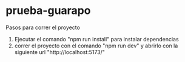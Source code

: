 # prueba-guarapo

Pasos para correr el proyecto

1. Ejecutar el comando "npm run install" para instalar dependencias
2. correr el proyecto con el comando "npm run dev" y abrirlo con la siguiente url "http://localhost:5173/"
